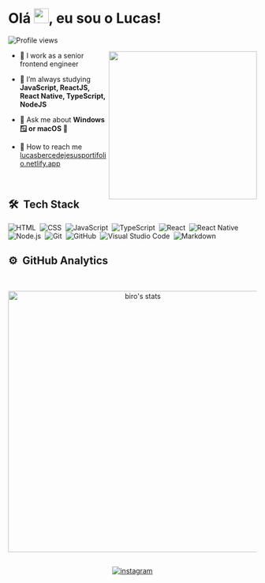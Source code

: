 
<h1 align="left">Olá <img src="https://raw.githubusercontent.com/kaueMarques/kaueMarques/master/hi.gif" width="30px">, eu sou o Lucas!</h1>
<p align="left"> <img src="https://komarev.com/ghpvc/?username=LucasBerce71&color=blueviolet" alt="Profile views" /> 
</p>

<img align="right" width="300em" height="300em" src="https://github.com/birobirobiro/birobirobiro/blob/master/animation_500_kv8i962g.gif?raw=true"/>

- 🔭  I work as a senior frontend engineer

- 🌱  I’m always studying **JavaScript, ReactJS, React Native, TypeScript, NodeJS**

- 💬  Ask me about **Windows 🪟 or macOS 🍎**

- 🚀  How to reach me  [lucasbercedejesusportifolio.netlify.app](https://lucasbercedejesusportifolio.netlify.app/)

<br>

## 🛠 &nbsp;Tech Stack

![HTML](https://img.shields.io/badge/-HTML-05122A?style=flat&logo=HTML5)&nbsp;
![CSS](https://img.shields.io/badge/-CSS-05122A?style=flat&logo=CSS3&logoColor=1572B6)&nbsp;
![JavaScript](https://img.shields.io/badge/-JavaScript-05122A?style=flat&logo=javascript)&nbsp;
![TypeScript](https://img.shields.io/badge/-TypeScript-05122A?style=flat&logo=typescript)&nbsp;
![React](https://img.shields.io/badge/-React-05122A?style=flat&logo=react)&nbsp;
![React Native](https://img.shields.io/badge/-React%20Native-05122A?style=flat&logo=react)&nbsp;
![Node.js](https://img.shields.io/badge/-Node.js-05122A?style=flat&logo=node.js)&nbsp;
![Git](https://img.shields.io/badge/-Git-05122A?style=flat&logo=git)&nbsp;
![GitHub](https://img.shields.io/badge/-GitHub-05122A?style=flat&logo=github)&nbsp;
![Visual Studio Code](https://img.shields.io/badge/-VS%20Code-05122A?style=flat&logo=visual-studio-code&logoColor=007ACC)&nbsp;
![Markdown](https://img.shields.io/badge/-Markdown-05122A?style=flat&logo=markdown)&nbsp;

## ⚙️ &nbsp;GitHub Analytics
<br>

<p align="center">
<img width="530em" src="https://github-readme-stats.vercel.app/api?username=LucasBerce71&show_icons=true&theme=nightowl" alt="biro's stats"/>
</p>

##

<p align="center">
  <a href="https://instagram.com/lucas_berce_71" target="_blank">
 <img align="center" src="https://img.shields.io/badge/-lucas_berce_71-05122A?style=flat&logo=instagram" alt="instagram"/>
</a>
</p>
